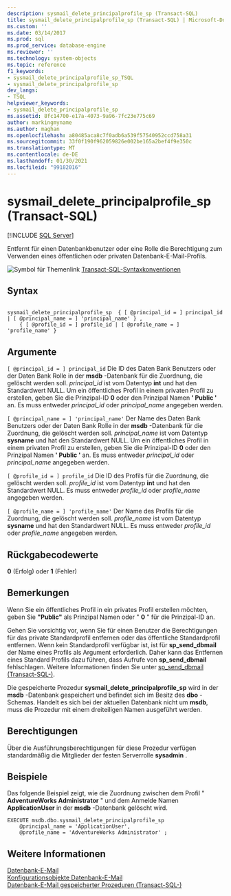 ```yaml
---
description: sysmail_delete_principalprofile_sp (Transact-SQL)
title: sysmail_delete_principalprofile_sp (Transact-SQL) | Microsoft-Dokumentation
ms.custom: ''
ms.date: 03/14/2017
ms.prod: sql
ms.prod_service: database-engine
ms.reviewer: ''
ms.technology: system-objects
ms.topic: reference
f1_keywords:
- sysmail_delete_principalprofile_sp_TSQL
- sysmail_delete_principalprofile_sp
dev_langs:
- TSQL
helpviewer_keywords:
- sysmail_delete_principalprofile_sp
ms.assetid: 8fc14700-e17a-4073-9a96-7fc23e775c69
author: markingmyname
ms.author: maghan
ms.openlocfilehash: a80485aca8c7f0adb6a539f57540952ccd758a31
ms.sourcegitcommit: 33f0f190f962059826e002be165a2bef4f9e350c
ms.translationtype: MT
ms.contentlocale: de-DE
ms.lasthandoff: 01/30/2021
ms.locfileid: "99182016"
---
```

# <a name="sysmail_delete_principalprofile_sp-transact-sql"></a>sysmail_delete_principalprofile_sp (Transact-SQL)
[!INCLUDE [SQL Server](../../includes/applies-to-version/sqlserver.md)]

  Entfernt für einen Datenbankbenutzer oder eine Rolle die Berechtigung zum Verwenden eines öffentlichen oder privaten Datenbank-E-Mail-Profils.  
  
 ![Symbol für Themenlink](../../database-engine/configure-windows/media/topic-link.gif "Symbol für Themenlink") [Transact-SQL-Syntaxkonventionen](../../t-sql/language-elements/transact-sql-syntax-conventions-transact-sql.md)  
  
## <a name="syntax"></a>Syntax  
  
```  
  
sysmail_delete_principalprofile_sp  { [ @principal_id = ] principal_id | [ @principal_name = ] 'principal_name' } ,  
    { [ @profile_id = ] profile_id | [ @profile_name = ] 'profile_name' }  
```  
  
## <a name="arguments"></a>Argumente  
`[ @principal_id = ] principal_id` Die ID des Daten Bank Benutzers oder der Daten Bank Rolle in der **msdb** -Datenbank für die Zuordnung, die gelöscht werden soll. *principal_id* ist vom Datentyp **int** und hat den Standardwert NULL. Um ein öffentliches Profil in einem privaten Profil zu erstellen, geben Sie die Prinzipal-ID **0** oder den Prinzipal Namen **' Public '** an. Es muss entweder *principal_id* oder *principal_name* angegeben werden.  
  
`[ @principal_name = ] 'principal_name'` Der Name des Daten Bank Benutzers oder der Daten Bank Rolle in der **msdb** -Datenbank für die Zuordnung, die gelöscht werden soll. *principal_name* ist vom Datentyp **sysname** und hat den Standardwert NULL. Um ein öffentliches Profil in einem privaten Profil zu erstellen, geben Sie die Prinzipal-ID **0** oder den Prinzipal Namen **' Public '** an. Es muss entweder *principal_id* oder *principal_name* angegeben werden.  
  
`[ @profile_id = ] profile_id` Die ID des Profils für die Zuordnung, die gelöscht werden soll. *profile_id* ist vom Datentyp **int** und hat den Standardwert NULL. Es muss entweder *profile_id* oder *profile_name* angegeben werden.  
  
`[ @profile_name = ] 'profile_name'` Der Name des Profils für die Zuordnung, die gelöscht werden soll. *profile_name* ist vom Datentyp **sysname** und hat den Standardwert NULL. Es muss entweder *profile_id* oder *profile_name* angegeben werden.  
  
## <a name="return-code-values"></a>Rückgabecodewerte  
 **0** (Erfolg) oder **1** (Fehler)  
  
## <a name="remarks"></a>Bemerkungen  
 Wenn Sie ein öffentliches Profil in ein privates Profil erstellen möchten, geben Sie **"Public"** als Prinzipal Namen oder " **0** " für die Prinzipal-ID an.  
  
 Gehen Sie vorsichtig vor, wenn Sie für einen Benutzer die Berechtigungen für das private Standardprofil entfernen oder das öffentliche Standardprofil entfernen. Wenn kein Standardprofil verfügbar ist, ist für **sp_send_dbmail** der Name eines Profils als Argument erforderlich. Daher kann das Entfernen eines Standard Profils dazu führen, dass Aufrufe von **sp_send_dbmail** fehlschlagen. Weitere Informationen finden Sie unter [sp_send_dbmail &#40;Transact-SQL-&#41;](../../relational-databases/system-stored-procedures/sp-send-dbmail-transact-sql.md).  
  
 Die gespeicherte Prozedur **sysmail_delete_principalprofile_sp** wird in der **msdb** -Datenbank gespeichert und befindet sich im Besitz des **dbo** -Schemas. Handelt es sich bei der aktuellen Datenbank nicht um **msdb**, muss die Prozedur mit einem dreiteiligen Namen ausgeführt werden.  
  
## <a name="permissions"></a>Berechtigungen  
 Über die Ausführungsberechtigungen für diese Prozedur verfügen standardmäßig die Mitglieder der festen Serverrolle **sysadmin** .  
  
## <a name="examples"></a>Beispiele  
 Das folgende Beispiel zeigt, wie die Zuordnung zwischen dem Profil " **AdventureWorks Administrator** " und dem Anmelde Namen **ApplicationUser** in der **msdb** -Datenbank gelöscht wird.  
  
```  
EXECUTE msdb.dbo.sysmail_delete_principalprofile_sp  
    @principal_name = 'ApplicationUser',  
    @profile_name = 'AdventureWorks Administrator' ;  
```  
  
## <a name="see-also"></a>Weitere Informationen  
 [Datenbank-E-Mail](../../relational-databases/database-mail/database-mail.md)   
 [Konfigurationsobjekte Datenbank-E-Mail](../../relational-databases/database-mail/database-mail-configuration-objects.md)   
 [Datenbank-E-Mail gespeicherter Prozeduren &#40;Transact-SQL-&#41;](../../relational-databases/system-stored-procedures/database-mail-stored-procedures-transact-sql.md)  
  
  
